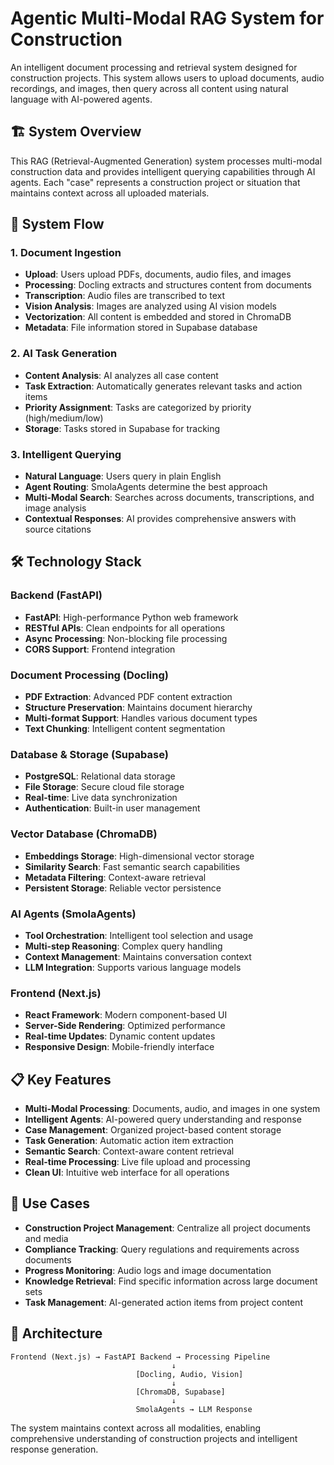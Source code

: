 # Agentic Multi-Modal RAG System for Construction

An intelligent document processing and retrieval system designed for construction projects. This system allows users to upload documents, audio recordings, and images, then query across all content using natural language with AI-powered agents.

## 🏗️ System Overview

This RAG (Retrieval-Augmented Generation) system processes multi-modal construction data and provides intelligent querying capabilities through AI agents. Each "case" represents a construction project or situation that maintains context across all uploaded materials.

## 🔄 System Flow

### 1. **Document Ingestion**
- **Upload**: Users upload PDFs, documents, audio files, and images
- **Processing**: Docling extracts and structures content from documents
- **Transcription**: Audio files are transcribed to text
- **Vision Analysis**: Images are analyzed using AI vision models
- **Vectorization**: All content is embedded and stored in ChromaDB
- **Metadata**: File information stored in Supabase database

### 2. **AI Task Generation**
- **Content Analysis**: AI analyzes all case content
- **Task Extraction**: Automatically generates relevant tasks and action items
- **Priority Assignment**: Tasks are categorized by priority (high/medium/low)
- **Storage**: Tasks stored in Supabase for tracking

### 3. **Intelligent Querying**
- **Natural Language**: Users query in plain English
- **Agent Routing**: SmolaAgents determine the best approach
- **Multi-Modal Search**: Searches across documents, transcriptions, and image analysis
- **Contextual Responses**: AI provides comprehensive answers with source citations

## 🛠️ Technology Stack

### **Backend (FastAPI)**
- **FastAPI**: High-performance Python web framework
- **RESTful APIs**: Clean endpoints for all operations
- **Async Processing**: Non-blocking file processing
- **CORS Support**: Frontend integration

### **Document Processing (Docling)**
- **PDF Extraction**: Advanced PDF content extraction
- **Structure Preservation**: Maintains document hierarchy
- **Multi-format Support**: Handles various document types
- **Text Chunking**: Intelligent content segmentation

### **Database & Storage (Supabase)**
- **PostgreSQL**: Relational data storage
- **File Storage**: Secure cloud file storage
- **Real-time**: Live data synchronization
- **Authentication**: Built-in user management

### **Vector Database (ChromaDB)**
- **Embeddings Storage**: High-dimensional vector storage
- **Similarity Search**: Fast semantic search capabilities
- **Metadata Filtering**: Context-aware retrieval
- **Persistent Storage**: Reliable vector persistence

### **AI Agents (SmolaAgents)**
- **Tool Orchestration**: Intelligent tool selection and usage
- **Multi-step Reasoning**: Complex query handling
- **Context Management**: Maintains conversation context
- **LLM Integration**: Supports various language models

### **Frontend (Next.js)**
- **React Framework**: Modern component-based UI
- **Server-Side Rendering**: Optimized performance
- **Real-time Updates**: Dynamic content updates
- **Responsive Design**: Mobile-friendly interface

## 📋 Key Features

- **Multi-Modal Processing**: Documents, audio, and images in one system
- **Intelligent Agents**: AI-powered query understanding and response
- **Case Management**: Organized project-based content storage
- **Task Generation**: Automatic action item extraction
- **Semantic Search**: Context-aware content retrieval
- **Real-time Processing**: Live file upload and processing
- **Clean UI**: Intuitive web interface for all operations

## 🚀 Use Cases

- **Construction Project Management**: Centralize all project documents and media
- **Compliance Tracking**: Query regulations and requirements across documents
- **Progress Monitoring**: Audio logs and image documentation
- **Knowledge Retrieval**: Find specific information across large document sets
- **Task Management**: AI-generated action items from project content

## 🔧 Architecture

```
Frontend (Next.js) → FastAPI Backend → Processing Pipeline
                                    ↓
                            [Docling, Audio, Vision]
                                    ↓
                            [ChromaDB, Supabase]
                                    ↓
                            SmolaAgents → LLM Response
```

The system maintains context across all modalities, enabling comprehensive understanding of construction projects and intelligent response generation.
